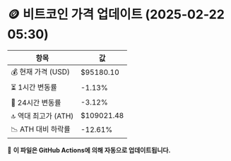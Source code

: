 # 🪙 비트코인 가격 업데이트 (2025-02-22 05:30)

| 항목                | 값 |
|--------------------|----------------|
| 💰 현재 가격 (USD) | $95180.10 |
| ⏳ 1시간 변동률    | -1.13% |
| 📆 24시간 변동률   | -3.12% |
| 🔝 역대 최고가 (ATH) | $109021.48 |
| 📉 ATH 대비 하락률 | -12.61% |

🔄 **이 파일은 GitHub Actions에 의해 자동으로 업데이트됩니다.**
